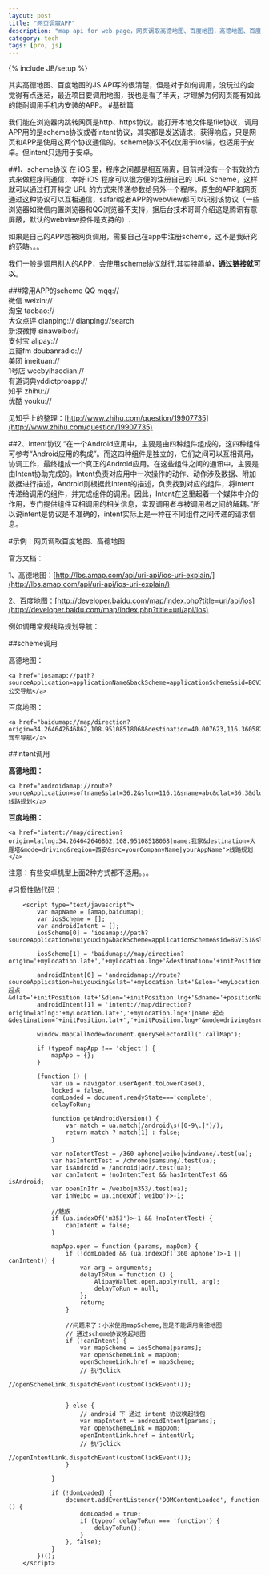 ```yaml
---
layout: post
title: "网页调取APP"
description: "map api for web page，网页调取高德地图、百度地图，高德地图、百度地图URL api使用，网页调取原生地图API"
category: tech
tags: [pro, js]
---
```

{% include JB/setup %}



其实高德地图、百度地图的JS API写的很清楚，但是对于如何调用，没玩过的会觉得有点迷茫，最近项目要调用地图，我也是看了半天，才理解为何网页能有如此的能耐调用手机内安装的APP。
#基础篇

我们能在浏览器内跳转网页是http、https协议，能打开本地文件是file协议，调用APP用的是scheme协议或者intent协议，其实都是发送请求，获得响应，只是网页和APP是使用这两个协议通信的。scheme协议不仅仅用于ios端，也适用于安卓。但intent只适用于安卓。

##1、scheme协议
在 iOS 里，程序之间都是相互隔离，目前并没有一个有效的方式来做程序间通信，幸好 iOS 程序可以很方便的注册自己的 URL Scheme，这样就可以通过打开特定 URL 的方式来传递参数给另外一个程序。原生的APP和网页通过这种协议可以互相通信，safari或者APP的webView都可以识别该协议（一些浏览器如微信内置浏览器和QQ浏览器不支持，据后台技术哥哥介绍这是腾讯有意屏蔽，默认的webview控件是支持的）.

如果是自己的APP想被网页调用，需要自己在app中注册scheme，这不是我研究的范畴。。。

我们一般是调用别人的APP，会使用scheme协议就行,其实特简单，**通过链接就可以**。

###常用APP的scheme
QQ   mqq://   
微信  weixin://   
淘宝  taobao://   
大众点评  dianping:// dianping://search   
新浪微博  sinaweibo://   
支付宝 alipay://   
豆瓣fm    doubanradio://    
美团  imeituan://     
1号店 wccbyihaodian://   
有道词典yddictproapp://   
知乎  zhihu://  
优酷  youku://

见知乎上的整理：[http://www.zhihu.com/question/19907735](http://www.zhihu.com/question/19907735)

##2、intent协议
“在一个Android应用中，主要是由四种组件组成的，这四种组件可参考“Android应用的构成”。而这四种组件是独立的，它们之间可以互相调用，协调工作，最终组成一个真正的Android应用。在这些组件之间的通讯中，主要是由Intent协助完成的。Intent负责对应用中一次操作的动作、动作涉及数据、附加数据进行描述，Android则根据此Intent的描述，负责找到对应的组件，将Intent传递给调用的组件，并完成组件的调用。因此，Intent在这里起着一个媒体中介的作用，专门提供组件互相调用的相关信息，实现调用者与被调用者之间的解耦。”所以说intent是协议是不准确的，intent实际上是一种在不同组件之间传递的请求信息。

#示例：网页调取百度地图、高德地图

官方文档：

1、高德地图：[http://lbs.amap.com/api/uri-api/ios-uri-explain/](http://lbs.amap.com/api/uri-api/ios-uri-explain/)

2、百度地图：[http://developer.baidu.com/map/index.php?title=uri/api/ios](http://developer.baidu.com/map/index.php?title=uri/api/ios)

例如调用常规线路规划导航：

##scheme调用

高德地图：

	<a href="iosamap://path?sourceApplication=applicationName&backScheme=applicationScheme&sid=BGVIS1&slat=39.92848272&slon=116.39560823&sname=A&did=BGVIS2&dlat=39.98848272&dlon=116.47560823&dname=B&dev=0&m=0&t=0">公交导航</a>

百度地图：
	
	<a href="baidumap://map/direction?origin=34.264642646862,108.95108518068&destination=40.007623,116.360582&mode=driving&src=yourCompanyName|yourAppName">驾车导航</a>

##intent调用

**高德地图：**

	<a href="androidamap://route?sourceApplication=softname&slat=36.2&slon=116.1&sname=abc&dlat=36.3&dlon=116.2&dname=def&dev=0&m=0&t=1&showType=1">线路规划</a>

**百度地图：**

	<a href="intent://map/direction?origin=latlng:34.264642646862,108.95108518068|name:我家&destination=大雁塔&mode=driving&region=西安&src=yourCompanyName|yourAppName">线路规划</a>

注意：有些安卓机型上面2种方式都不适用。。。

#习惯性贴代码：
<script type="text/javascript" src="js/map.js"></script>
    
        <script type="text/javascript">
            var mapName = [amap,baidumap];
            var iosScheme = [];
            var androidIntent = [];
            iosScheme[0] = 'iosamap://path?sourceApplication=huiyouxing&backScheme=applicationScheme&sid=BGVIS1&slat=&slon=&sname=&did=BGVIS2&dlat='+initPosition.lat+'&dlon='+initPosition.lng+'&dname='+positionName+'&dev=0&m=0&t=0';

            iosScheme[1] = 'baidumap://map/direction?origin='+myLocation.lat+','+myLocation.lng+'&destination='+initPosition.lat+','+initPosition.lng+'&mode=driving&src=huiyouxing';

            androidIntent[0] = 'androidamap://route?sourceApplication=huiyouxing&slat='+myLocation.lat+'&slon='+myLocation.lng+'&sname=起点&dlat='+initPosition.lat+'&dlon='+initPosition.lng+'&dname='+positionName+'&dev=0&m=0&t=1&showType=1';
            androidIntent[1] = 'intent://map/direction?origin=latlng:'+myLocation.lat+','+myLocation.lng+'|name:起点&destination='+initPosition.lat+','+initPosition.lng+'&mode=driving&src=huiyouxing';

            window.mapCallNode=document.querySelectorAll('.callMap');

            if (typeof mapApp !== 'object') {
                mapApp = {};
            }

            (function () {
                var ua = navigator.userAgent.toLowerCase(),
                locked = false,
                domLoaded = document.readyState==='complete',
                delayToRun;

                function getAndroidVersion() {
                    var match = ua.match(/android\s([0-9\.]*)/);
                    return match ? match[1] : false;
                }

                var noIntentTest = /360 aphone|weibo|windvane/.test(ua);
                var hasIntentTest = /chrome|samsung/.test(ua);
                var isAndroid = /android|adr/.test(ua);
                var canIntent = !noIntentTest && hasIntentTest && isAndroid;
                var openInIfr = /weibo|m353/.test(ua);
                var inWeibo = ua.indexOf('weibo')>-1;

                //魅族
                if (ua.indexOf('m353')>-1 && !noIntentTest) {
                    canIntent = false;
                }

                mapApp.open = function (params, mapDom) {
                    if (!domLoaded && (ua.indexOf('360 aphone')>-1 || canIntent)) {
                        var arg = arguments;
                        delayToRun = function () {
                            AlipayWallet.open.apply(null, arg);
                            delayToRun = null;
                        };
                        return;
                    }

                    //问题来了：小米使用mapScheme,但是不能调用高德地图
                    // 通过scheme协议唤起地图
                    if (!canIntent) {
                        var mapScheme = iosScheme[params];
                        var openSchemeLink = mapDom;
                        openSchemeLink.href = mapScheme;
                        // 执行click
                        //openSchemeLink.dispatchEvent(customClickEvent());
                        

                    } else {
                        // android 下 通过 intent 协议唤起钱包
                        var mapIntent = androidIntent[params];
                        var openSchemeLink = mapDom;
                        openIntentLink.href = intentUrl;
                        // 执行click
                        //openIntentLink.dispatchEvent(customClickEvent());
                    }

                }

                if (!domLoaded) {
                    document.addEventListener('DOMContentLoaded', function () {
                        domLoaded = true;
                        if (typeof delayToRun === 'function') {
                            delayToRun();
                        }
                    }, false);
                }
            })();
        </script>
